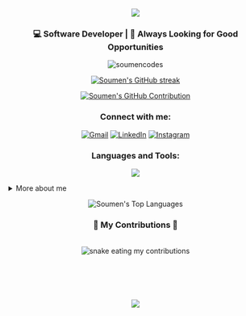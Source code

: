 <h1 align="center">
  <img src="https://readme-typing-svg.herokuapp.com/?lines=Hi+there!+👋;I'm+Soumen;Welcome+to+my+profile!&center=true&size=30">
</h1>

<h3 align="center">💻 Software Developer | 🚀 Always Looking for Good Opportunities</h3>

<p align="center">
  <img src="https://komarev.com/ghpvc/?username=soumencodes&label=Profile%20views&color=0e75b6&style=flat" alt="soumencodes" />
</p>

<p align="center">
  <a href="https://github.com/soumencodes">
    <img src="https://github-readme-streak-stats.herokuapp.com/?user=soumencodes&theme=radical&border=7F3FBF&background=0D1117" alt="Soumen's GitHub streak"/>
  </a>
</p>

<p align="center">
  <a href="https://github.com/soumencodes">
    <img src="https://github-profile-summary-cards.vercel.app/api/cards/profile-details?username=soumencodes&theme=radical" alt="Soumen's GitHub Contribution"/>
  </a>
</p>

<h3 align="center">Connect with me:</h3>

<p align="center">
  <a href="mailto:soumen19j@gmail.com"><img src="https://img.icons8.com/bubbles/50/000000/gmail.png" alt="Gmail"/></a>
  <a href="https://linkedin.com/in/soumenjs" target="_blank"><img src="https://img.icons8.com/bubbles/50/000000/linkedin.png" alt="LinkedIn"/></a>
  <a href="https://instagram.com/soumen_is_here" target="_blank"><img src="https://img.icons8.com/bubbles/50/000000/instagram.png" alt="Instagram"/></a>
</p>

<h3 align="center">Languages and Tools:</h3>

<p align="center">
  <a href="https://skillicons.dev">
    <img src="https://skillicons.dev/icons?i=html,css,js,react,vue,bootstrap,tailwind,cpp,java,mongodb&perline=5" />
  </a>
</p>

<details>
  <summary>More about me</summary>
  
  - 🔭 I'm currently working on enhancing my full-stack development skills
  - 🌱 I'm currently learning advanced React patterns and Node.js
  - 👯 I'm looking to collaborate on innovative web projects
  - 💬 Ask me about JavaScript, React, or any tech-related stuff
  - ⚡ Fun fact: I love to solve puzzles and play chess in my free time!
</details>

<p align="center">
  <img src="https://github-readme-stats.vercel.app/api/top-langs/?username=soumencodes&theme=radical&layout=compact" alt="Soumen's Top Languages" />
</p>

<div align="center">
  <h3>🐍 My Contributions 🐍</h3>
  <br>
  <img alt="snake eating my contributions" src="https://raw.githubusercontent.com/soumencodes/soumencodes/output/github-contribution-grid-snake.svg" />
  
  <br/><br/><br/>
</div>

<h3 align="center">
  <img src="https://readme-typing-svg.herokuapp.com/?lines=Thank+you+for+visiting!;Have+a+great+day!&center=true&size=20">
</h3>


